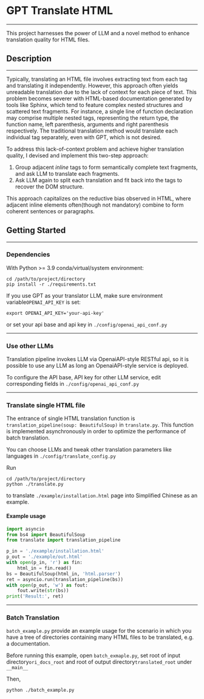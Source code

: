 # GPT Translate HTML
***
This project harnesses the power of LLM and a novel method to enhance translation quality for HTML files.
## Description
***
Typically, translating an HTML file involves extracting text from each tag and translating it independently.
However, this approach often yields unreadable translation due to the lack of context for each piece of text.
This problem becomes severer with HTML-based documentation generated by tools like Sphinx, which tend to feature complex 
nested structures and scattered text fragments.
For instance, a single line of function declaration may comprise multiple nested tags, representing the return type, 
the function name, left parenthesis, arguments and right parenthesis respectively. 
The traditional translation method would translate each individual tag separately, even with GPT, which is not desired.

To address this lack-of-context problem and achieve higher translation quality, 
I devised and implement this two-step approach:

1. Group adjacent *inline* tags to form semantically complete text fragments, and ask LLM to translate each fragments.
2. Ask LLM again to split each translation and fit back into the tags to recover the DOM structure.

This approach capitalizes on the reductive bias observed in HTML, where adjacent inline elements often(though not mandatory)
combine to form coherent sentences or paragraphs.

## Getting Started
***
### Dependencies
With Python >= 3.9 conda/virtual/system environment:
```
cd /path/to/project/directory
pip install -r ./requirements.txt
```
If you use GPT as your translator LLM, make sure environment variable```OPENAI_API_KEY``` is set:
```
export OPENAI_API_KEY='your-api-key'
```
or set your api base and api key in ```./config/openai_api_conf.py```
***
### Use other LLMs
Translation pipeline invokes LLM via OpenaiAPI-style RESTful api, so it is possible to use any LLM as long an OpenaiAPI-style 
service is deployed.

To configure the API base, API key for other LLM service, edit corresponding fields in ```./config/openai_api_conf.py```
***
### Translate single HTML file
The entrance of single HTML translation function is ```translation_pipeline(soup: BeautifulSoup)``` in ```translate.py```.
This function is implemented asynchronously in order to optimize the performance of batch translation.

You can choose LLMs and tweak other translation parameters like languages in ```./config/translate_config.py```

Run 
```
cd /path/to/project/directory
python ./translate.py
```
to translate ```./example/installation.html``` page into Simplified Chinese as an example.

#### Example usage
```Python
import asyncio
from bs4 import BeautifulSoup
from translate import translation_pipeline

p_in = './example/installation.html'
p_out = './example/out.html'
with open(p_in, 'r') as fin:
    html_in = fin.read()
bs = BeautifulSoup(html_in, 'html.parser')
ret = asyncio.run(translation_pipeline(bs))
with open(p_out, 'w') as fout:
    fout.write(str(bs))
print('Result:', ret)
```
***
### Batch Translation
```batch_example.py``` provide an example usage for the scenario in which you have a tree of directories containing many HTML files 
to be translated, e.g. a documentation. 

Before running this example, open ```batch_exmaple.py```, set root of input directory```ori_docs_root``` and 
root of output directory```translated_root``` under ```__main__```

Then, 
```
python ./batch_example.py
```
